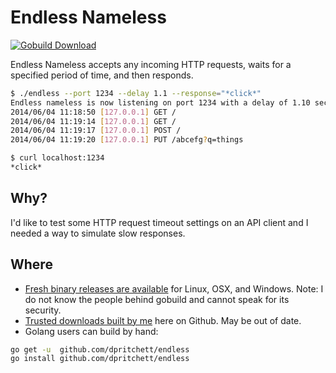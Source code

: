 # Endless Nameless
[![Gobuild Download](http://gobuild.io/badge/github.com/dpritchett/endless/download.png)](http://gobuild.io/github.com/dpritchett/endless)

Endless Nameless accepts any incoming HTTP requests, waits for a specified period of time, and then responds.

```sh
$ ./endless --port 1234 --delay 1.1 --response="*click*"
Endless nameless is now listening on port 1234 with a delay of 1.10 second(s)...
2014/06/04 11:18:50 [127.0.0.1]	GET /
2014/06/04 11:19:14 [127.0.0.1]	GET /
2014/06/04 11:19:17 [127.0.0.1]	POST /
2014/06/04 11:19:20 [127.0.0.1]	PUT /abcefg?q=things
```

```sh
$ curl localhost:1234
*click*
```

## Why?
I'd like to test some HTTP request timeout settings on an API client and I needed a way to simulate slow responses.

## Where
* [Fresh binary releases are available](http://gobuild.io/download/github.com/dpritchett/endless) for Linux, OSX, and Windows.  Note:  I do not know the people behind gobuild and cannot speak for its security.
* [Trusted downloads built by me](https://github.com/dpritchett/endless/releases) here on Github. May be out of date.
* Golang users can build by hand:
```sh
go get -u  github.com/dpritchett/endless
go install github.com/dpritchett/endless
```
